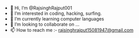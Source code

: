 - 👋 Hi, I’m @RajsinghRajput001
- 👀 I’m interested in coding, hacking, surfing.
- 🌱 I’m currently learning computer languages
- 💞️ I’m looking to collaborate on ...
- 📫 How to reach me :- rajsinghrajput15081947@gmail.com

<!---
RajsinghRajput001/RajsinghRajput001 is a ✨ special ✨ repository because its `README.md` (this file) appears on your GitHub profile.
You can click the Preview link to take a look at your changes.
--->
